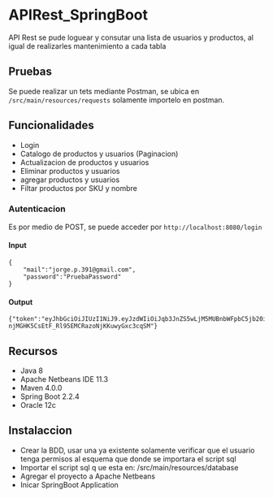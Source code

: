 # APIRest_SpringBoot
API Rest se pude loguear y consutar una lista de usuarios y productos, al igual de realizarles mantenimiento a cada tabla

## Pruebas
Se puede realizar un tets mediante Postman, se ubica en `/src/main/resources/requests` solamente importelo en postman.

## Funcionalidades
* Login
* Catalogo de productos y usuarios (Paginacion)
* Actualizacion de productos y usuarios
* Eliminar productos y usuarios
* agregar productos y usuarios
* Filtar productos por SKU y nombre

### Autenticacion
Es por medio de POST, se puede acceder por
`http://localhost:8080/login`

#### Input
```
{
    "mail":"jorge.p.391@gmail.com",
    "password":"PruebaPassword"
}
```
#### Output
```
{"token":"eyJhbGciOiJIUzI1NiJ9.eyJzdWIiOiJqb3JnZS5wLjM5MUBnbWFpbC5jb20iLCJzY29wZXMiOiJST0xFX0FETSIsImlhdCI6MTU4NjUzNjU1NCwiZXhwIjoxNTg3MTQxMzU0fQ.Xkv-njMGHK5CsEtF_Rl95EMCRazoNjKKuwyGxc3cqSM"}
```


## Recursos
* Java 8
* Apache Netbeans IDE 11.3
* Maven 4.0.0
* Spring Boot 2.2.4
* Oracle 12c

## Instalaccion
* Crear la BDD, usar una ya existente solamente verificar que el usuario tenga permisos al esquema que donde se importara el script sql
* Importar el script sql q ue esta en: /src/main/resources/database
* Agregar el proyecto a Apache Netbeans
* Inicar SpringBoot Application
